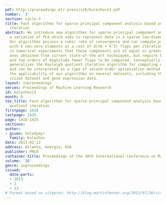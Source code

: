 ```yaml
---
pdf: http://proceedings.mlr.press/v28/kuleshov13.pdf
number: '3'
section: cycle-3
title: Fast algorithms for sparse principal component analysis based on Rayleigh quotient
  iteration
abstract: We introduce new algorithms for sparse principal component analysis (sPCA),
  a variation of PCA which aims to represent data in a sparse low-dimensional basis.
  Our algorithms possess a cubic rate of convergence and can compute principal components
  with k non-zero elements at a cost of O(nk + k^3) flops per iteration. We observe
  in numerical experiments that these components are of equal or greater quality than
  ones obtained from current state-of-the-art techniques, but require between one
  and two orders of magnitude fewer flops to be computed. Conceptually, our approach
  generalizes the Rayleigh quotient iteration algorithm for computing eigenvectors,
  and can be interpreted as a type of second-order optimization method. We demonstrate
  the applicability of our algorithms on several datasets, including the STL-10 machine
  vision dataset and gene expression data.
layout: inproceedings
series: Proceedings of Machine Learning Research
id: kuleshov13
month: 0
tex_title: Fast algorithms for sparse principal component analysis based on Rayleigh
  quotient iteration
firstpage: 1418
lastpage: 1425
page: 1418-1425
sections: 
author:
- given: Volodymyr
  family: Kuleshov
date: 2013-02-13
address: Atlanta, Georgia, USA
publisher: PMLR
container-title: Proceedings of the 30th International Conference on Machine Learning
volume: '28'
genre: inproceedings
issued:
  date-parts:
  - 2013
  - 2
  - 13
# Format based on citeproc: http://blog.martinfenner.org/2013/07/30/citeproc-yaml-for-bibliographies/
---
```

